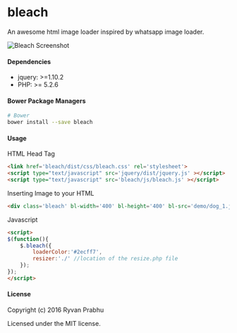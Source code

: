 # bleach
An awesome html image loader inspired by whatsapp image loader.

![Bleach Screenshot](http://i.imgur.com/uhaLVLo.png)

#### Dependencies
- jquery: >=1.10.2
- PHP: >= 5.2.6

#### Bower Package Managers

```sh
# Bower
bower install --save bleach

```

#### Usage

HTML Head Tag

```html
<link href='bleach/dist/css/bleach.css' rel='stylesheet'>
<script type="text/javascript" src='jquery/dist/jquery.js' ></script>
<script type="text/javascript" src='bleach/js/bleach.js' ></script>
```

Inserting Image to your HTML

```html
<div class='bleach' bl-width='400' bl-height='400' bl-src='demo/dog_1.jpg' id='1'></div>
```

Javascript

```html
<script>
$(function(){
	$.bleach({
		loaderColor:'#2ecff7',
		resizer:'./' //location of the resize.php file
	});
});
</script>
```

#### License

Copyright (c) 2016 Ryvan Prabhu

Licensed under the MIT license.
